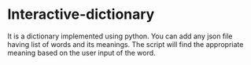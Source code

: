 # Interactive-dictionary
It is a dictionary implemented using python.
You can add any json file having list of words and its meanings.
The script will find the appropriate meaning based on the user input of the word.
